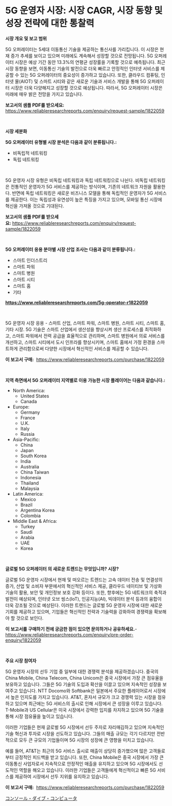 <p><h1>5G 운영자 시장: 시장 CAGR, 시장 동향 및 성장 전략에 대한 통찰력</h1></p><p><strong>시장 개요 및 보고 범위</strong></p>
<p><p>5G 오퍼레이터는 5세대 이동통신 기술을 제공하는 통신사를 가리킵니다. 이 시장은 현재 증가 추세를 보이고 있으며 미래에도 계속해서 성장할 것으로 전망됩니다. 5G 오퍼레이터 시장은 예상 기간 동안 13.3%의 연평균 성장률을 기록할 것으로 예측됩니다. 최근 시장 동향을 보면, 이동통신 기술의 발전으로 더욱 빠르고 안정적인 인터넷 서비스를 제공할 수 있는 5G 오퍼레이터의 중요성이 증가하고 있습니다. 또한, 클라우드 컴퓨팅, 인터넷 물(AIOT) 및 스마트 시티와 같은 새로운 기술과 서비스 개발을 통해 5G 오퍼레이터 시장은 더욱 다양해지고 성장할 것으로 예상됩니다. 따라서, 5G 오퍼레이터 시장은 미래에 매우 밝은 전망을 가지고 있습니다.</p></p>
<p><strong>보고서의 샘플 PDF를 받으세요:</strong> <a href="https://www.reliableresearchreports.com/enquiry/request-sample/1822059">https://www.reliableresearchreports.com/enquiry/request-sample/1822059</a></p>
<p>&nbsp;</p>
<p><strong>시장 세분화</strong></p>
<p><strong>5G 오퍼레이터 유형별 시장 분석은 다음과 같이 분류됩니다.:</strong></p>
<p><ul><li>비독립적 네트워킹</li><li>독립 네트워킹</li></ul></p>
<p>&nbsp;</p>
<p><p>5G 운영자 시장 유형은 비독립 네트워킹과 독립 네트워킹으로 나뉜다. 비독립 네트워킹은 전통적인 운영자가 5G 서비스를 제공하는 방식이며, 기존의 네트워크 자원을 활용한다. 반면에 독립 네트워킹은 새로운 비즈니스 모델을 통해 독립적인 운영자가 5G 서비스를 제공한다. 이는 독립성과 유연성이 높은 특징을 가지고 있으며, 모바일 통신 시장에 혁신을 가져올 것으로 기대된다.</p></p>
<p><strong>보고서의 샘플 PDF를 받으세요:</strong>&nbsp;<a href="https://www.reliableresearchreports.com/enquiry/request-sample/1822059">https://www.reliableresearchreports.com/enquiry/request-sample/1822059</a></p>
<p>&nbsp;</p>
<p><strong> 5G 오퍼레이터 응용 분야별 시장 산업 조사는 다음과 같이 분류됩니다.:</strong></p>
<p><ul><li>스마트 인더스트리</li><li>스마트 파워</li><li>스마트 병원</li><li>스마트 시티</li><li>스마트 홈</li><li>기타</li></ul></p>
<p><strong><a href="https://www.reliableresearchreports.com/5g-operator-r1822059">https://www.reliableresearchreports.com/5g-operator-r1822059</a></strong></p>
<p>&nbsp;</p>
<p><p>5G 운영자 시장 응용 - 스마트 산업, 스마트 파워, 스마트 병원, 스마트 시티, 스마트 홈, 기타 시장. 5G 기술은 스마트 산업에서 생산성을 향상시켜 생산 프로세스를 최적화하고, 스마트 파워에서 전력 공급을 효율적으로 관리하며, 스마트 병원에서 의료 서비스를 개선하고, 스마트 시티에서 도시 인프라를 향상시키며, 스마트 홈에서 가정 환경을 스마트하게 관리함으로써 다양한 시장에서 혁신적인 서비스를 제공할 수 있습니다.</p></p>
<p><strong>이 보고서 구매:</strong>&nbsp; <a href="https://www.reliableresearchreports.com/purchase/1822059">https://www.reliableresearchreports.com/purchase/1822059</a></p>
<p>&nbsp;</p>
<p><strong>지역 측면에서 5G 오퍼레이터 지역별로 이용 가능한 시장 플레이어는 다음과 같습니다.:</strong></p>
<p><ul>
    <li>
        North America:
        <ul>
            <li>United States</li>
            <li>Canada</li>
        </ul>
    </li>
    <li>
        Europe:
        <ul>
            <li>Germany</li>
            <li>France</li>
            <li>U.K.</li>
            <li>Italy</li>
            <li>Russia</li>
        </ul>
    </li>
    <li>
        Asia-Pacific:
        <ul>
            <li>China</li>
            <li>Japan</li>
            <li>South Korea</li>
            <li>India</li>
            <li>Australia</li>
            <li>China Taiwan</li>
            <li>Indonesia</li>
            <li>Thailand</li>
            <li>Malaysia</li>
        </ul>
    </li>
    <li>
        Latin America:
        <ul>
            <li>Mexico</li>
            <li>Brazil</li>
            <li>Argentina Korea</li>
            <li>Colombia</li>
        </ul>
    </li>
    <li>
        Middle East & Africa:
        <ul>
            <li>Turkey</li>
            <li>Saudi</li>
            <li>Arabia</li>
            <li>UAE</li>
            <li>Korea</li>
        </ul>
    </li>
    </ul></p>
<p>&nbsp;</p>
<p><strong>글로벌 5G 오퍼레이터 의 새로운 트렌드는 무엇입니까? 시장?</strong></p>
<p><p>글로벌 5G 운영자 시장에서 현재 및 떠오르는 트렌드는 고속 데이터 전송 및 연결성의 증가, 산업 및 소비자 부문에서의 혁신적인 서비스 제공, 클라우드 네이티브 및 가상화 기술의 활용, 보안 및 개인정보 보호 강화 등이다. 또한, 향후에는 5G 네트워크의 축적과 발전이 예상되며, 인터넷 오브 씽스(IoT), 인공지능(AI), 빅데이터 분석 등과의 융합이 더욱 강조될 것으로 예상된다. 이러한 트렌드는 글로벌 5G 운영자 시장에 대한 새로운 기회를 제공하고 있으며, 기업들은 혁신적인 전략과 기술력을 강화하여 경쟁력을 확보해야 할 것으로 보인다.</p></p>
<p><strong>이 보고서를 구매하기 전에 궁금한 점이 있으면 문의하거나 공유하세요.</strong>- <a href="https://www.reliableresearchreports.com/enquiry/pre-order-enquiry/1822059">https://www.reliableresearchreports.com/enquiry/pre-order-enquiry/1822059</a></p>
<p>&nbsp;</p>
<p><strong>주요 시장 참여자</strong></p>
<p><p>5G 운영자 시장의 선두 기업 중 일부에 대한 경쟁력 분석을 제공하겠습니다. 중국의 China Mobile, China Telecom, China Unicom은 중국 시장에서 가장 큰 점유율을 보유하고 있습니다. 그들은 5G 기술의 도입과 확산을 이끌고 있으며 지속적인 성장을 보여주고 있습니다. NTT Docomo와 Softbank은 일본에서 주요한 플레이어로서 시장에서 높은 인지도를 가지고 있습니다. AT&T, 혼자서 규모가 크고 경쟁력 있는 시장을 점유하고 있으며 최근에는 5G 서비스의 출시로 인해 시장에서 큰 성장을 이루고 있습니다. T-Mobile과 US Cellular은 미국 시장에서 강력한 입지를 차지하고 있으며 5G 기술을 통해 시장 점유율을 높이고 있습니다.</p><p>이러한 기업들은 현재 글로벌 5G 시장에서 선두 주자로 자리매김하고 있으며 지속적인 기술 혁신과 투자로 시장을 선도하고 있습니다. 그들의 매출 규모는 각기 다르지만 전반적으로 모두 큰 규모의 기업들이며 5G 시장의 성장에 큰 영향을 미치고 있습니다.</p><p>예를 들어, AT&T는 최근의 5G 서비스 출시로 매출이 상당히 증가했으며 많은 고객들로부터 긍정적인 피드백을 받고 있습니다. 또한, China Mobile은 중국 시장에서 가장 큰 이동통신 사업자로서 지속적으로 안정적인 매출을 유지하고 있으며 5G 시장에서도 선도적인 역할을 해오고 있습니다. 이러한 기업들은 고객들에게 혁신적이고 빠른 5G 서비스를 제공하여 시장에서 선두 지위를 유지하고 있습니다.</p></p>
<p><strong>이 보고서 구매:</strong>&nbsp;&nbsp;<a href="https://www.reliableresearchreports.com/purchase/1822059">https://www.reliableresearchreports.com/purchase/1822059</a></p>
<p><p><a href="https://github.com/zekaoe592392/Market-Research-Report-List-1/blob/main/593703932928.md">コンソール・ダイブ・コンピュータ</a></p></p>